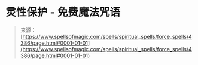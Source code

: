<!--yml

分类：未分类

日期：2024-06-12 18:38:05

-->

# 灵性保护 - 免费魔法咒语

> 来源：[https://www.spellsofmagic.com/spells/spiritual_spells/force_spells/4386/page.html#0001-01-01](https://www.spellsofmagic.com/spells/spiritual_spells/force_spells/4386/page.html#0001-01-01)

